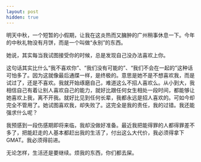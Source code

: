 ```yaml
---
layout: post
hidden: true
---
```

明天中秋，一个短暂的小假期，让我在这炎热而又臃肿的广州稍事休息一下。今年的中秋礼物没有月饼，而是一个叫做“永别”的东西。

她说，其实每当我试图接受你的时候，总是发现自己没办法喜欢上你。

这句话其实比什么“我不喜欢你”、“我们没有可能的”、“我们不会在一起的”这种话可怕多了。因为这就像最后通牒一样，是终极的。意思是她不是不想喜欢我，而是试过了，还是不喜欢。我就开始琢磨自己，难道这么不招人喜欢么。从小到大，我相信自己有着让别人喜欢自己的能力，就好比跟任何女生相处一段时间，都能够让她喜欢上我，离不开我。就好比见到任何长辈，我都永远是招人喜欢的。可如今却完全不管用了。她试图喜欢我，却失败了。这完全是我的责任，我的过错。我还能强求什么呢？

我预感到一段伤感期即将来临，我却没做好准备。最近我把能得罪的人都得罪差不多了，把能赶走的人基本都赶出我的生活了，付出这么大代价，我必须得拿下GMAT。我必须得前进。

无论怎样，生活还是要继续。烦我的东西，你们都去屎。